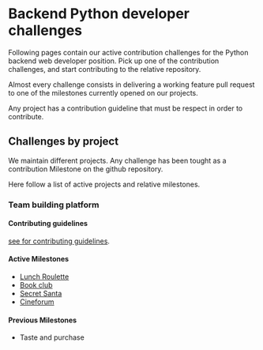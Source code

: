 # Backend Python developer challenges

Following pages contain our active contribution challenges for the Python backend web developer position.
Pick up one of the contribution challenges, and start contributing to the relative repository.

Almost every challenge consists in delivering a working feature pull request to one of the milestones currently opened on our projects.

Any project has a contribution guideline that must be respect in order to contribute.

## Challenges by project

We maintain different projects.
Any challenge has been tought as a contribution Milestone on the github repository.

Here follow a list of active projects and relative milestones.

### Team building platform

#### Contributing guidelines

[see for contributing guidelines](https://github.com/Multidialogo/teambuilding-app/blob/develop/CONTRIBUTING.md).

#### Active Milestones
* [Lunch Roulette](https://github.com/Multidialogo/teambuilding-app/milestone/1)
* [Book club](https://github.com/Multidialogo/teambuilding-app/milestone/todo)
* [Secret Santa](https://github.com/Multidialogo/teambuilding-app/milestone/todo)
* [Cineforum](https://github.com/Multidialogo/teambuilding-app/milestone/todo)


#### Previous Milestones

* Taste and purchase
